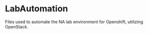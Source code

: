 LabAutomation
=============

Files used to automate the NA lab environment for Openshift, utilizing OpenStack.
